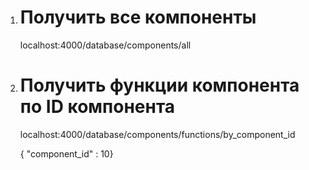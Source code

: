 1. # Получить все компоненты
    localhost:4000/database/components/all


2. # Получить функции компонента по ID компонента

    localhost:4000/database/components/functions/by_component_id
    
    { "component_id" : 10}